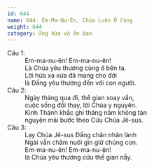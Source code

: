 ```yaml
---
id: 644
name: 644. Em-Ma-Nu-Ên, Chúa Luôn Ở Cùng
weight: 644
category: Ứng hứa và ân ban
---
```

<dl><dt>Câu 1:</dt><dd data-verse="1">Em-ma-nu-ên! Em-ma-nu-ên! <br/>Là Chúa yêu thương cùng ở bên ta. <br/>Lời hứa xa xưa đã mang cho đời <br/>là Đấng yêu thương đến với con người. </dd><dt>Câu 2:</dt><dd data-verse="2">Ngày tháng qua đi, thế gian xoay vần, <br/>cuộc sống đổi thay, lời Chúa y nguyên. <br/>Kinh Thánh khắc ghi tháng năm không tàn <br/>nguyện mãi bước theo Cứu Chúa Jê-sus. </dd><dt>Câu 3:</dt><dd data-verse="3">Lạy Chúa Jê-sus Đấng chăn nhân lành <br/>Ngài vẫn chăm nuôi gìn giữ chúng con. <br/>Em-ma-nu-ên! Em-ma-nu-ên! <br/>là Chúa yêu thương cứu thế gian nầy. </dd></dl>
